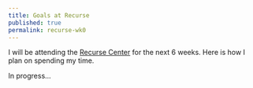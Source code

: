 ```yaml
---
title: Goals at Recurse
published: true
permalink: recurse-wk0
---
```

I will be attending the [Recurse Center](https://www.recurse.com/) for the next 6 weeks. Here is how I plan on spending my time. 

In progress...